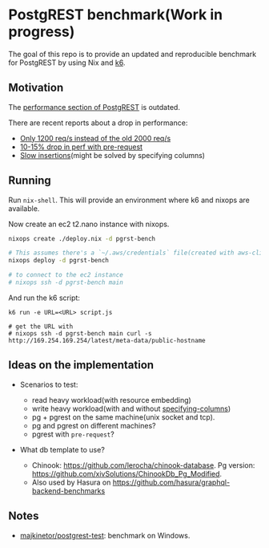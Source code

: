 # PostgREST benchmark(Work in progress)

The goal of this repo is to provide an updated and reproducible benchmark for PostgREST by using Nix and [k6](https://k6.io/).

## Motivation

The [performance section of PostgREST](https://github.com/PostgREST/postgrest#performance) is outdated.

There are recent reports about a drop in performance:

- [Only 1200 req/s instead of the old 2000 req/s](https://gitter.im/begriffs/postgrest?at=5ef91afa54d7862dc4b4ae2d)
- [10-15% drop in perf with pre-request](https://gitter.im/begriffs/postgrest?at=5f075bb9a9378637e8ba5f9b)
- [Slow insertions](https://gitter.im/begriffs/postgrest?at=5f0c2f38f6b7416284300cb0)(might be solved by specifying columns)

## Running

Run `nix-shell`. This will provide an environment where k6 and nixops are available.

Now create an ec2 t2.nano instance with nixops.

```bash
nixops create ./deploy.nix -d pgrst-bench

# This assumes there's a `~/.aws/credentials` file(created with aws-cli) with a default profile.
nixops deploy -d pgrst-bench

# to connect to the ec2 instance
# nixops ssh -d pgrst-bench main
```

And run the k6 script:

```
k6 run -e URL=<URL> script.js

# get the URL with
# nixops ssh -d pgrst-bench main curl -s http://169.254.169.254/latest/meta-data/public-hostname
```

## Ideas on the implementation

+ Scenarios to test:
  - read heavy workload(with resource embedding)
  - write heavy workload(with and without [specifying-columns](http://postgrest.org/en/v7.0.0/api.html#specifying-columns))
  - pg + pgrest on the same machine(unix socket and tcp).
  - pg and pgrest on different machines?
  - pgrest with `pre-request`?

+ What db template to use?
  - Chinook: https://github.com/lerocha/chinook-database. Pg version: https://github.com/xivSolutions/ChinookDb_Pg_Modified.
  - Also used by Hasura on https://github.com/hasura/graphql-backend-benchmarks

## Notes

+ [majkinetor/postgrest-test](https://github.com/majkinetor/postgrest-test): benchmark on Windows.
